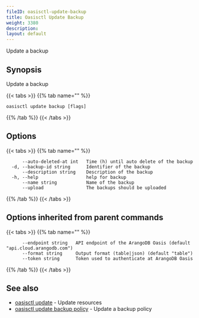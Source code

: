 ```yaml
---
fileID: oasisctl-update-backup
title: Oasisctl Update Backup
weight: 3380
description: 
layout: default
---
```

Update a backup

## Synopsis

Update a backup

{{< tabs >}}
{{% tab name="" %}}
```
oasisctl update backup [flags]
```
{{% /tab %}}
{{< /tabs >}}

## Options

{{< tabs >}}
{{% tab name="" %}}
```
      --auto-deleted-at int   Time (h) until auto delete of the backup
  -d, --backup-id string      Identifier of the backup
      --description string    Description of the backup
  -h, --help                  help for backup
      --name string           Name of the backup
      --upload                The backups should be uploaded
```
{{% /tab %}}
{{< /tabs >}}

## Options inherited from parent commands

{{< tabs >}}
{{% tab name="" %}}
```
      --endpoint string   API endpoint of the ArangoDB Oasis (default "api.cloud.arangodb.com")
      --format string     Output format (table|json) (default "table")
      --token string      Token used to authenticate at ArangoDB Oasis
```
{{% /tab %}}
{{< /tabs >}}

## See also

* [oasisctl update]()	 - Update resources
* [oasisctl update backup policy](oasisctl-update-backup-policy)	 - Update a backup policy

